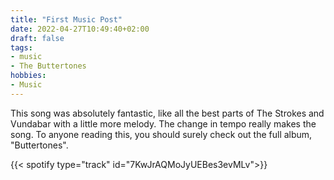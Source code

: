 ```yaml
---
title: "First Music Post"
date: 2022-04-27T10:49:40+02:00
draft: false
tags:
- music
- The Buttertones
hobbies:
- Music
---
```


This song was absolutely fantastic, like all the best parts of The Strokes and Vundabar with a little more melody. The change in tempo really makes the song. To anyone reading this, you should surely check out the full album, "Buttertones".

{{< spotify type="track" id="7KwJrAQMoJyUEBes3evMLv">}}

